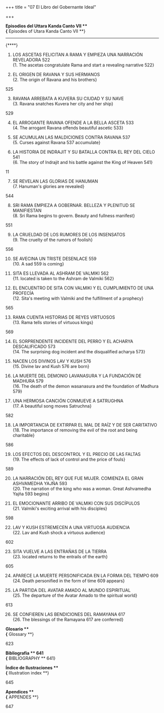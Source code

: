 +++
title = "07 El Libro del Gobernante Ideal"

+++

**Episodios del Uttara Kanda Canto VII **  
{** Episodes of Utara Kanda Canto VII **}

****  
{****}

1. LOS ASCETAS FELICITAN A RAMA Y EMPIEZA UNA NARRACIÓN REVELADORA 522  
{1. The ascetas congratulate Rama and start a revealing narrative 522}

2. EL ORIGEN DE RAVANA Y SUS HERMANOS   
{2. The origin of Ravana and his brothers}

525

3. RAVANA ARREBATA A KUVERA SU CIUDAD Y SU NAVE   
{3. Ravana snatches Kuvera her city and her ship}

529

4. EL ARROGANTE RAVANA OFENDE A LA BELLA ASCETA 533  
{4. The arrogant Ravana offends beautiful ascetic 533}

5. SE ACUMULAN LAS MALDICIONES CONTRA RAVANA 537  
{5. Curses against Ravana 537 accumulate}

6. LA HISTORIA DE INDRAJIT Y SU BATALLA CONTRA EL REY DEL CIELO 541  
{6. The story of Indrajit and his battle against the King of Heaven 541}

11

7. SE REVELAN LAS GLORIAS DE HANUMAN   
{7. Hanuman's glories are revealed}

544

8. SRI RAMA EMPIEZA A GOBERNAR. BELLEZA Y PLENITUD SE MANIFIESTAN   
{8. Sri Rama begins to govern. Beauty and fullness manifest}

551

9. LA CRUELDAD DE LOS RUMORES DE LOS INSENSATOS   
{9. The cruelty of the rumors of foolish}

556

10. SE AVECINA UN TRISTE DESENLACE 559  
{10. A sad 559 is coming}

11. SITA ES LLEVADA AL ASHRAM DE VALMIKI 562  
{11. located is taken to the Ashram de Valmiki 562}

12. EL ENCUENTRO DE SITA CON VALMIKI Y EL CUMPLIMIENTO DE UNA PROFECÍA   
{12. Sita's meeting with Valmiki and the fulfillment of a prophecy}

565

13. RAMA CUENTA HISTORIAS DE REYES VIRTUOSOS   
{13. Rama tells stories of virtuous kings}

569

14. EL SORPRENDENTE INCIDENTE DEL PERRO Y EL ACHARYA DESCALIFICADO 573  
{14. The surprising dog incident and the disqualified acharya 573}

15. NACEN LOS DIVINOS LAV Y KUSH 576  
{15. Divine lav and Kush 576 are born}

16. LA MUERTE DEL DEMONIO LAVANASURA Y LA FUNDACIÓN DE MADHURA 579  
{16. The death of the demon wasanasura and the foundation of Madhura 579}

17. UNA HERMOSA CANCIÓN CONMUEVE A SATRUGHNA   
{17. A beautiful song moves Satruchna}

582

18. LA IMPORTANCIA DE EXTIRPAR EL MAL DE RAÍZ Y DE SER CARITATIVO   
{18. The importance of removing the evil of the root and being charitable}

586

19. LOS EFECTOS DEL DESCONTROL Y EL PRECIO DE LAS FALTAS   
{19. The effects of lack of control and the price of fouls}

589

20. LA NARRACIÓN DEL REY QUE FUE MUJER. COMIENZA EL GRAN ASHVAMEDHA YAJÑA 593  
{20. The narration of the king who was a woman. Great Ashvamedha Yajña 593 begins}

21. EL EMOCIONANTE ARRIBO DE VALMIKI CON SUS DISCÍPULOS   
{21. Valmiki's exciting arrival with his disciples}

598

22. LAV Y KUSH ESTREMECEN A UNA VIRTUOSA AUDIENCIA   
{22. Lav and Kush shock a virtuous audience}

602

23. SITA VUELVE A LAS ENTRAÑAS DE LA TIERRA   
{23. located returns to the entrails of the earth}

605

24. APARECE LA MUERTE PERSONIFICADA EN LA FORMA DEL TIEMPO 609  
{24. Death personified in the form of time 609 appears}

25. LA PARTIDA DEL AVATAR AMADO AL MUNDO ESPIRITUAL   
{25. The departure of the Avatar Amado to the spiritual world}

613

26. SE CONFIEREN LAS BENDICIONES DEL RAMAYANA 617  
{26. The blessings of the Ramayana 617 are conferred}

**Glosario **  
{** Glossary **}

623

**Bibliografia ** 641  
{** BIBLIOGRAPHY ** 641}

**Índice de Ilustraciones **  
{** Illustration index **}

645

**Apendices **  
{** APPENDES **}

647
